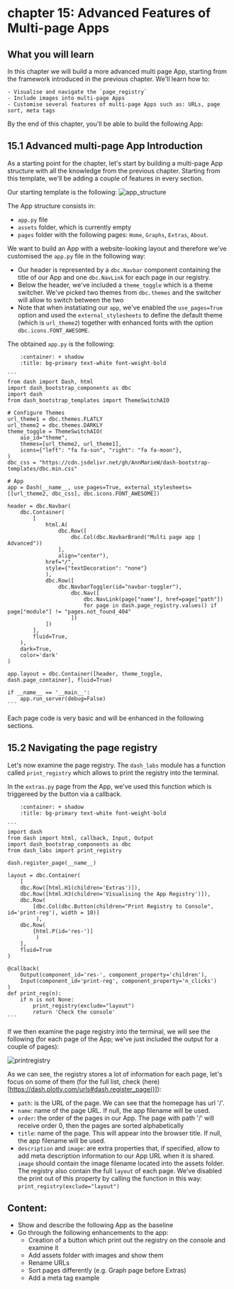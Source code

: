 # chapter 15: Advanced Features of Multi-page Apps

## What you will learn
In this chapter we will build a more advanced multi page App, starting from the framework introduced in the previous chapter. We'll learn how to:
```{admonition} Learning Intentions
- Visualise and navigate the `page_registry`
- Include images into multi-page Apps
- Customise several features of multi-page Apps such as: URLs, page sort, meta tags
```
By the end of this chapter, you'll be able to build the following App:

## 15.1 Advanced multi-page App Introduction
As a starting point for the chapter, let's start by building a multi-page App structure with all the knowledge from the previous chapter. Starting from this template, we'll be adding a couple of features in every section.

Our starting template is the following:
![app_structure](ch15_files/app_baseline.gif)

The App structure consists in: 
- `app.py` file
- `assets` folder, which is currently empty
- `pages` folder with the following pages: `Home`, `Graphs`, `Extras`, `About`.

We want to build an App with a website-looking layout and therefore we've customised the `app.py` file in the following way:
- Our header is represented by a `dbc.Navbar` component containing the title of our App and one `dbc.NavLink` for each page in our registry.
- Below the header, we've included a `theme_toggle` which is a theme switcher. We've picked two themes from `dbc.themes` and the switcher will allow to switch between the two
- Note that when instatiating our `app`, we've enabled the `use_pages=True` option and used the `external_stylesheets` to define the default theme (which is `url_theme2`) together with enhanced fonts with the option `dbc.icons.FONT_AWESOME`.

The obtained `app.py` is the following:

````{dropdown} See the code
    :container: + shadow
    :title: bg-primary text-white font-weight-bold
  
```
from dash import Dash, html
import dash_bootstrap_components as dbc
import dash
from dash_bootstrap_templates import ThemeSwitchAIO

# Configure Themes
url_theme1 = dbc.themes.FLATLY
url_theme2 = dbc.themes.DARKLY
theme_toggle = ThemeSwitchAIO(
    aio_id="theme",
    themes=[url_theme2, url_theme1],
    icons={"left": "fa fa-sun", "right": "fa fa-moon"},
)
dbc_css = "https://cdn.jsdelivr.net/gh/AnnMarieW/dash-bootstrap-templates/dbc.min.css"

# App
app = Dash(__name__, use_pages=True, external_stylesheets=[[url_theme2, dbc_css], dbc.icons.FONT_AWESOME])

header = dbc.Navbar(
    dbc.Container(
        [
            html.A(
                dbc.Row([
                    dbc.Col(dbc.NavbarBrand("Multi page app | Advanced"))
                ],
                align="center"),
            href="/",
            style={"textDecoration": "none"}
            ),
            dbc.Row([
                dbc.NavbarToggler(id="navbar-toggler"),
                    dbc.Nav([
                        dbc.NavLink(page["name"], href=page["path"])
                        for page in dash.page_registry.values() if page["module"] != "pages.not_found_404"
                    ])
            ])
        ],
        fluid=True,
    ),
    dark=True,
    color='dark'
)

app.layout = dbc.Container([header, theme_toggle, dash.page_container], fluid=True)

if __name__ == '__main__':
	app.run_server(debug=False)
```

````

Each page code is very basic and will be enhanced in the following sections.

## 15.2 Navigating the page registry
Let's now examine the page registry.
The `dash_labs` module has a function called `print_registry` which allows to print the registry into the terminal.

In the `extras.py` page from the App, we've used this function which is triggereed by the button via a callback.
````{dropdown} See the code
    :container: + shadow
    :title: bg-primary text-white font-weight-bold
  
```
import dash
from dash import html, callback, Input, Output
import dash_bootstrap_components as dbc
from dash_labs import print_registry

dash.register_page(__name__)

layout = dbc.Container(
    [
    dbc.Row([html.H1(children='Extras')]),
    dbc.Row([html.H3(children='Visualising the App Registry')]),
    dbc.Row(
        [dbc.Col(dbc.Button(children="Print Registry to Console", id='print-reg'), width = 10)]
         ),
    dbc.Row(
        [html.P(id='res-')]
         )
    ],
    fluid=True
)

@callback(
    Output(component_id='res-', component_property='children'),
    Input(component_id='print-reg', component_property='n_clicks')
)
def print_reg(n):
    if n is not None:
        print_registry(exclude="layout")
        return 'Check the console'
```

````
If we then examine the page registry into the terminal, we will see the following (for each page of the App; we've just included the output for a couple of pages):

![printregistry](ch15_files/print_registry.png)

As we can see, the registry stores a lot of information for each page, let's focus on some of them (for the full list, check (here)[https://dash.plotly.com/urls#dash.register_page()]):
- `path`: is the URL of the page. We can see that the homepage has url '/'.
- `name`: name of the page URL. If null, the app filename will be used.
- `order`: the order of the pages in our App. The page with path '/' will receive order 0, then the pages are sorted alphabetically
- `title`: name of the page. This will appear into the browser title. If null, the app filename will be used.
- `description` and `image`: are extra properties that, if specified, allow to add meta description information to our App URL when it is shared. `image` should contain the image filename located into the assets folder.
The registry also contain the full `layout` of each page. We've disabled the print out of this property by calling the function in this way: `print_registry(exclude="layout")`

## Content:
- Show and describe the following App as the baseline
- Go through the following enhancements to the app:
  - Creation of a button which print out the registry on the console and examine it
  - Add assets folder with images and show them
  - Rename URLs
  - Sort pages differently (e.g. Graph page before Extras)
  - Add a meta tag example



